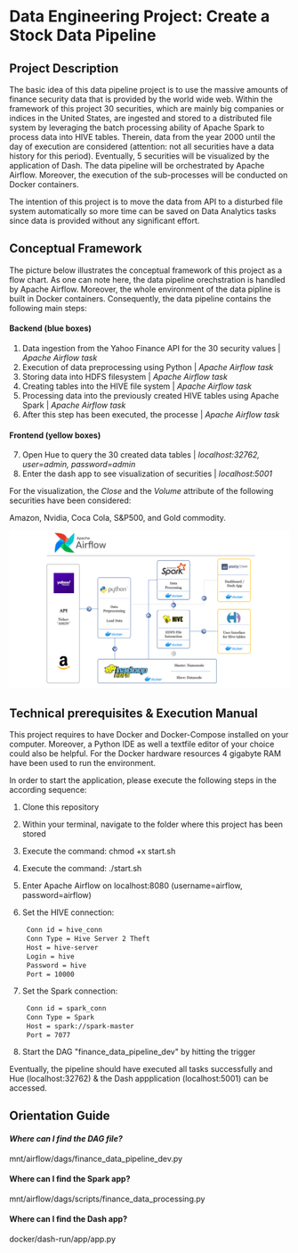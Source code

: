 # Data Engineering Project: Create a Stock Data Pipeline

## Project Description
The basic idea of this data pipeline project is to use the massive amounts of finance security data that is provided by the world wide web. Within the framework of this project 30 securities, which are mainly big companies or indices in the United States, are ingested and stored to a distributed file system by leveraging the batch processing ability of Apache Spark to process data into HIVE tables. Therein, data from the year 2000 until the day of execution are considered (attention: not all securities have a data history for this period). Eventually, 5 securities will be visualized by the application of Dash. The data pipeline will be orchestrated by Apache Airflow. Moreover, the execution of the sub-processes will be conducted on Docker containers.

The intention of this project is to move the data from API to a disturbed file system automatically so more time can be saved on Data Analytics tasks since data is provided without any significant effort.

## Conceptual Framework

The picture below illustrates the conceptual framework of this project as a flow chart. As one can note here, the data pipeline orechstration is handled by Apache Airflow. Moreover, the whole environment of the data pipline is built in Docker containers.
Consequently, the data pipeline contains the following main steps:

#### Backend (blue boxes)
1. Data ingestion from the Yahoo Finance API for the 30 security values  | _Apache Airflow task_
2. Execution of data preprocessing using Python  | _Apache Airflow task_
3. Storing data into HDFS filesystem  | _Apache Airflow task_
4. Creating tables into the HIVE file system  | _Apache Airflow task_
5. Processing data into the previously created HIVE tables using Apache Spark  | _Apache Airflow task_
6. After this step has been executed, the processe | _Apache Airflow task_

#### Frontend (yellow boxes)
7. Open Hue to query the 30 created data tables | _localhost:32762, user=admin, password=admin_
8. Enter the dash app to see visualization of securities | _localhost:5001_

For the visualization, the _Close_ and the _Volume_ attribute of the following securities have been considered: 

Amazon, Nvidia, Coca Cola, S&P500, and Gold commodity.

![Conceptual Framework Visual](https://github.com/DenisSobczyk/data-pipeline/blob/main/Architecture_ProcessChart_20221205-1.png)

## Technical prerequisites & Execution Manual
This project requires to have Docker and Docker-Compose installed on your computer. Moreover, a Python IDE as well a textfile editor of your choice could also be helpful. For the Docker hardware resources 4 gigabyte RAM have been used to run the environment.

In order to start the application, please execute the following steps in the according sequence:

1. Clone this repository
2. Within your terminal, navigate to the folder where this project has been stored 
3. Execute the command: chmod +x start.sh 
4. Execute the command: ./start.sh
5. Enter Apache Airflow on localhost:8080 (username=airflow, password=airflow)
6. Set the HIVE connection:

		Conn id = hive_conn
		Conn Type = Hive Server 2 Theft
		Host = hive-server
		Login = hive
		Password = hive
		Port = 10000 
7. Set the Spark connection:

		Conn id = spark_conn
		Conn Type = Spark
		Host = spark://spark-master
		Port = 7077
8. Start the DAG "finance_data_pipeline_dev" by hitting the trigger

Eventually, the pipeline should have executed all tasks successfully and Hue (localhost:32762) & the Dash appplication (localhost:5001) can be accessed.

## Orientation Guide

#### _Where can I find the DAG file?_

mnt/airflow/dags/finance_data_pipeline_dev.py

#### Where can I find the Spark app?

mnt/airflow/dags/scripts/finance_data_processing.py

#### Where can I find the Dash app?

docker/dash-run/app/app.py
